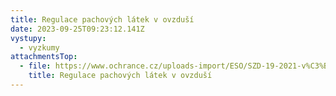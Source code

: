 ```yaml
---
title: Regulace pachových látek v ovzduší
date: 2023-09-25T09:23:12.141Z
vystupy:
  - vyzkumy
attachmentsTop:
  - file: https://www.ochrance.cz/uploads-import/ESO/SZD-19-2021-v%C3%BDzkumn%C3%A1%20zpr%C3%A1va-final.pdf
    title: Regulace pachových látek v ovzduší
---
```

